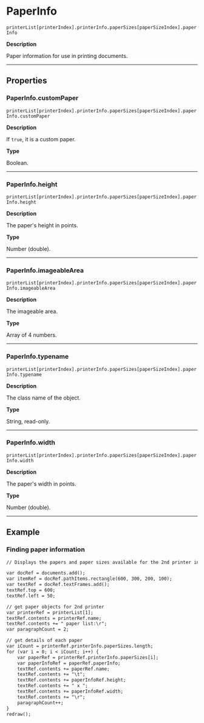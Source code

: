 # PaperInfo

`printerList[printerIndex].printerInfo.paperSizes[paperSizeIndex].paperInfo`

**Description**

Paper information for use in printing documents.

---

## Properties

### PaperInfo.customPaper

`printerList[printerIndex].printerInfo.paperSizes[paperSizeIndex].paperInfo.customPaper`

**Description**

If `true`, it is a custom paper.

**Type**

Boolean.

---

### PaperInfo.height

`printerList[printerIndex].printerInfo.paperSizes[paperSizeIndex].paperInfo.height`

**Description**

The paper's height in points.

**Type**

Number (double).

---

### PaperInfo.imageableArea

`printerList[printerIndex].printerInfo.paperSizes[paperSizeIndex].paperInfo.imageableArea`

**Description**

The imageable area.

**Type**

Array of 4 numbers.

---

### PaperInfo.typename

`printerList[printerIndex].printerInfo.paperSizes[paperSizeIndex].paperInfo.typename`

**Description**

The class name of the object.

**Type**

String, read-only.

---

### PaperInfo.width

`printerList[printerIndex].printerInfo.paperSizes[paperSizeIndex].paperInfo.width`

**Description**

The paper's width in points.

**Type**

Number (double).

---

## Example

### Finding paper information

```default
// Displays the papers and paper sizes available for the 2nd printer in a text frame

var docRef = documents.add();
var itemRef = docRef.pathItems.rectangle(600, 300, 200, 100);
var textRef = docRef.textFrames.add();
textRef.top = 600;
textRef.left = 50;

// get paper objects for 2nd printer
var printerRef = printerList[1];
textRef.contents = printerRef.name;
textRef.contents += " paper list:\r";
var paragraphCount = 2;

// get details of each paper
var iCount = printerRef.printerInfo.paperSizes.length;
for (var i = 0; i < iCount; i++) {
    var paperRef = printerRef.printerInfo.paperSizes[i];
    var paperInfoRef = paperRef.paperInfo;
    textRef.contents += paperRef.name;
    textRef.contents += "\t";
    textRef.contents += paperInfoRef.height;
    textRef.contents += " x ";
    textRef.contents += paperInfoRef.width;
    textRef.contents += "\r";
    paragraphCount++;
}
redraw();
```
